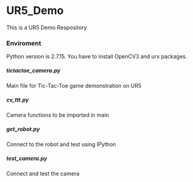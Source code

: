 # UR5_Demo
This is a UR5 Demo Respository

### Enviroment
Python version is 2.7.15.
You have to install OpenCV3 and urx packages.

##### tictactoe_camera.py <br/>
  Main file for Tic-Tac-Toe game demonstration on UR5 <br/>
##### cv_ttt.py <br/>
  Camera functions to be imported in main <br/>
##### get_robot.py <br/>
  Connect to the robot and test using IPython <br/>
##### test_camera.py <br/>
  Connect and test the camera <br/>
 
